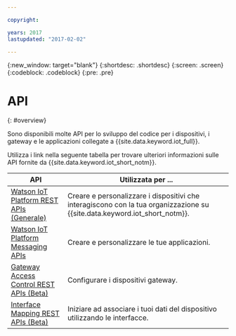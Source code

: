 ```yaml
---

copyright:

years: 2017
lastupdated: "2017-02-02"

---
```


{:new_window: target="blank"}
{:shortdesc: .shortdesc}
{:screen: .screen}
{:codeblock: .codeblock}
{:pre: .pre}


# API
{: #overview}

Sono disponibili molte API per lo sviluppo del codice per i dispositivi, i gateway e le applicazioni collegate a {{site.data.keyword.iot_full}}.

Utilizza i link nella seguente tabella per trovare ulteriori informazioni sulle API fornite da {{site.data.keyword.iot_short_notm}}.

API                     | Utilizzata per ...       
------------- | ------------- 
[Watson IoT Platform REST APIs (Generale)](https://docs.internetofthings.ibmcloud.com/swagger/v0002.html)  |  Creare e personalizzare i dispositivi che interagiscono con la tua organizzazione su {{site.data.keyword.iot_short_notm}}.
[Watson IoT Platform Messaging APIs](https://docs.internetofthings.ibmcloud.com/swagger/http-messaging.html)   | Creare e personalizzare le tue applicazioni.    
[Gateway Access Control REST APIs (Beta)](https://docs.internetofthings.ibmcloud.com/swagger/limited-gateway.html)   | Configurare i dispositivi gateway.
[Interface Mapping REST APIs (Beta)](https://docs.internetofthings.ibmcloud.com/swagger/info-mgmt-beta.html)   |   Iniziare ad associare i tuoi dati del dispositivo utilizzando le interfacce.
